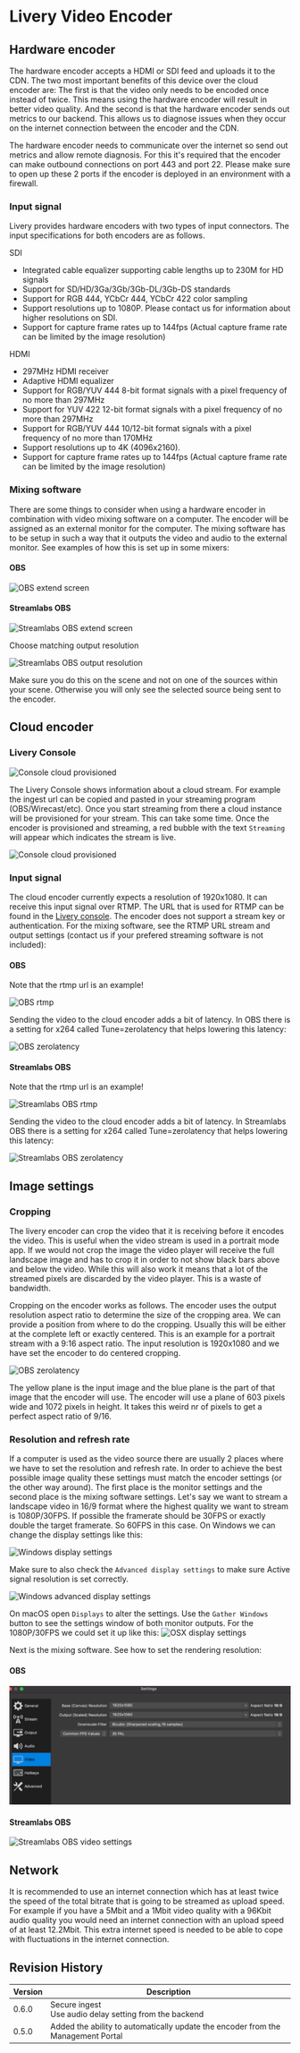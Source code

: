 # Livery Video Encoder

## Hardware encoder

The hardware encoder accepts a HDMI or SDI feed and uploads it to the CDN.
The two most important benefits of this device over the cloud encoder are:
The first is that the video only needs to be encoded once instead of twice.
This means using the hardware encoder will result in better video quality.
And the second is that the hardware encoder sends out metrics to our backend.
This allows us to diagnose issues when they occur on the internet connection between the encoder and the CDN.

The hardware encoder needs to communicate over the internet so send out metrics and allow remote diagnosis.
For this it's required that the encoder can make outbound connections on port 443 and port 22.
Please make sure to open up these 2 ports if the encoder is deployed in an environment with a firewall.

### Input signal

Livery provides hardware encoders with two types of input connectors.
The input specifications for both encoders are as follows.

SDI

- Integrated cable equalizer supporting cable lengths up to 230M for HD signals
- Support for SD/HD/3Ga/3Gb/3Gb-DL/3Gb-DS standards
- Support for RGB 444, YCbCr 444, YCbCr 422 color sampling
- Support resolutions up to 1080P. Please contact us for information about higher resolutions on SDI.
- Support for capture frame rates up to 144fps (Actual capture frame rate can be limited by the image resolution)

HDMI

- 297MHz HDMI receiver
- Adaptive HDMI equalizer
- Support for RGB/YUV 444 8-bit format signals with a pixel frequency of no more than 297MHz
- Support for YUV 422 12-bit format signals with a pixel frequency of no more than 297MHz
- Support for RGB/YUV 444 10/12-bit format signals with a pixel frequency of no more than 170MHz
- Support resolutions up to 4K (4096x2160).
- Support for capture frame rates up to 144fps (Actual capture frame rate can be limited by the image resolution)

### Mixing software

There are some things to consider when using a hardware encoder in combination with video mixing software on a computer. The encoder will be assigned as an external monitor for the computer. The mixing software has to be setup in such a way that it outputs the video and audio to the external monitor. See examples of how this is set up in some mixers:

<!-- tabs:start -->

#### **OBS**

![OBS extend screen](encoder/obs-extend-screen.png)

#### **Streamlabs OBS**

![Streamlabs OBS extend screen](encoder/streamlabs-obs-extend-screen-2.png)

Choose matching output resolution

![Streamlabs OBS output resolution](encoder/streamlabs-obs-extend-screen.png)

<!-- tabs:end -->

Make sure you do this on the scene and not on one of the sources within your scene. Otherwise you will only see the selected source being sent to the encoder.

## Cloud encoder

### Livery Console

![Console cloud provisioned](encoder/console-cloud-proxy-stopped.png)

The Livery Console shows information about a cloud stream. For example the ingest url can be copied and pasted in your streaming program (OBS/Wirecast/etc). Once you start streaming from there a cloud instance will be provisioned for your stream. This can take some time. Once the encoder is provisioned and streaming, a red bubble with the text `Streaming` will appear which indicates the stream is live.

![Console cloud provisioned](encoder/console-cloud-proxy-started.png)

### Input signal

The cloud encoder currently expects a resolution of 1920x1080. It can receive this input signal over RTMP. The URL that is used for RTMP can be found in the [Livery console](#Livery-Console). The encoder does not support a stream key or authentication. For the mixing software, see the RTMP URL stream and output settings (contact us if your prefered streaming software is not included):

<!-- tabs:start -->

#### **OBS**

Note that the rtmp url is an example!

![OBS rtmp](encoder/obs-rtmp.png)

Sending the video to the cloud encoder adds a bit of latency. In OBS there is a setting for x264 called Tune=zerolatency that helps lowering this latency:

![OBS zerolatency](encoder/obs-zerolatency.png)

#### **Streamlabs OBS**

Note that the rtmp url is an example!

![Streamlabs OBS rtmp](encoder/streamlabs-obs-rtmp.png)

Sending the video to the cloud encoder adds a bit of latency. In Streamlabs OBS there is a setting for x264 called Tune=zerolatency that helps lowering this latency:

![Streamlabs OBS zerolatency](encoder/streamlabs-obs-zerolatency.png)

<!-- tabs:end -->

## Image settings

### Cropping

The livery encoder can crop the video that it is receiving before it encodes the video. This is useful when the video stream is used in a portrait mode app. If we would not crop the image the video player will receive the full landscape image and has to crop it in order to not show black bars above and below the video. While this will also work it means that a lot of the streamed pixels are discarded by the video player. This is a waste of bandwidth.

Cropping on the encoder works as follows. The encoder uses the output resolution aspect ratio to determine the size of the cropping area. We can provide a position from where to do the cropping. Usually this will be either at the complete left or exactly centered. This is an example for a portrait stream with a 9:16 aspect ratio. The input resolution is 1920x1080 and we have set the encoder to do centered cropping.

![OBS zerolatency](encoder/cropping.png)

The yellow plane is the input image and the blue plane is the part of that image that the encoder will use. The encoder will use a plane of 603 pixels wide and 1072 pixels in height. It takes this weird nr of pixels to get a perfect aspect ratio of 9/16.

### Resolution and refresh rate

If a computer is used as the video source there are usually 2 places where we have to set the resolution and refresh rate. In order to achieve the best possible image quality these settings must match the encoder settings (or the other way around). The first place is the monitor settings and the second place is the mixing software settings. Let's say we want to stream a landscape video in 16/9 format where the highest quality we want to stream is 1080P/30FPS. If possible the framerate should be 30FPS or exactly double the target framerate. So 60FPS in this case. On Windows we can change the display settings like this:

![Windows display settings](encoder/windows-display-settings-1.png)

Make sure to also check the `Advanced display settings` to make sure Active signal resolution is set correctly.

![Windows advanced display settings](encoder/windows-display-settings-2.png)

On macOS open `Displays` to alter the settings. Use the `Gather Windows` button to see the settings window of both monitor outputs. For the 1080P/30FPS we could set it up like this:
![OSX display settings](encoder/osx-display-settings.png)

Next is the mixing software. See how to set the rendering resolution:

<!-- tabs:start -->

#### **OBS**

![OBS video settings](encoder/obs-video-settings.png)

#### **Streamlabs OBS**

![Streamlabs OBS video settings](encoder/streamlabs-obs-video-settings.png)

## Network

It is recommended to use an internet connection which has at least twice the speed of the total bitrate that is going to be streamed as upload speed. For example if you have a 5Mbit and a 1Mbit video quality with a 96Kbit audio quality you would need an internet connection with an upload speed of at least 12.2Mbit. This extra internet speed is needed to be able to cope with fluctuations in the internet connection.

## Revision History

| Version | Description                                                                      |
| ------- | -------------------------------------------------------------------------------- |
| 0.6.0   | Secure ingest<br> Use audio delay setting from the backend                       |
| 0.5.0   | Added the ability to automatically update the encoder from the Management Portal |
